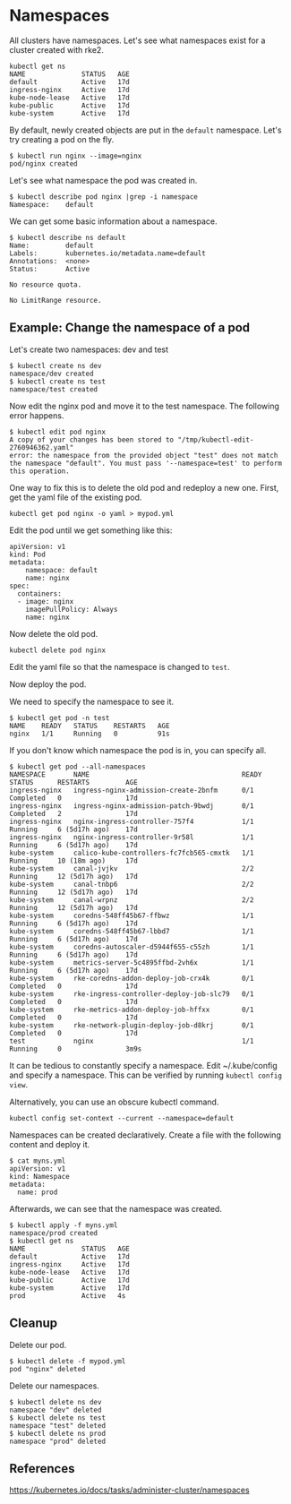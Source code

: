 # Namespaces

All clusters have namespaces. Let's see what namespaces exist for a cluster created with rke2.

```
kubectl get ns
NAME              STATUS   AGE
default           Active   17d
ingress-nginx     Active   17d
kube-node-lease   Active   17d
kube-public       Active   17d
kube-system       Active   17d
```

By default, newly created objects are put in the `default` namespace. Let's try creating a pod on the fly.

```
$ kubectl run nginx --image=nginx
pod/nginx created
```

Let's see what namespace the pod was created in.

```
$ kubectl describe pod nginx |grep -i namespace
Namespace:    default
```

We can get some basic information about a namespace.

```
$ kubectl describe ns default
Name:         default
Labels:       kubernetes.io/metadata.name=default
Annotations:  <none>
Status:       Active

No resource quota.

No LimitRange resource.
```

## Example: Change the namespace of a pod

Let's create two namespaces: dev and test

```
$ kubectl create ns dev
namespace/dev created
$ kubectl create ns test
namespace/test created
```

Now edit the nginx pod and move it to the test namespace. The following error happens.

```
$ kubectl edit pod nginx
A copy of your changes has been stored to "/tmp/kubectl-edit-2760946362.yaml"
error: the namespace from the provided object "test" does not match the namespace "default". You must pass '--namespace=test' to perform this operation.
```

One way to fix this is to delete the old pod and redeploy a new one. First, get the yaml file of the existing pod.

```
kubectl get pod nginx -o yaml > mypod.yml
```

Edit the pod until we get something like this:

```
apiVersion: v1
kind: Pod
metadata:
    namespace: default
    name: nginx
spec:
  containers:
  - image: nginx
    imagePullPolicy: Always
    name: nginx
```

Now delete the old pod.

```
kubectl delete pod nginx
```

Edit the yaml file so that the namespace is changed to `test`. 

Now deploy the pod.

We need to specify the namespace to see it.

```
$ kubectl get pod -n test
NAME    READY   STATUS    RESTARTS   AGE
nginx   1/1     Running   0          91s
```

If you don't know which namespace the pod is in, you can specify all.

```
$ kubectl get pod --all-namespaces
NAMESPACE       NAME                                      READY   STATUS      RESTARTS         AGE
ingress-nginx   ingress-nginx-admission-create-2bnfm      0/1     Completed   0                17d
ingress-nginx   ingress-nginx-admission-patch-9bwdj       0/1     Completed   2                17d
ingress-nginx   nginx-ingress-controller-757f4            1/1     Running     6 (5d17h ago)    17d
ingress-nginx   nginx-ingress-controller-9r58l            1/1     Running     6 (5d17h ago)    17d
kube-system     calico-kube-controllers-fc7fcb565-cmxtk   1/1     Running     10 (18m ago)     17d
kube-system     canal-jvjkv                               2/2     Running     12 (5d17h ago)   17d
kube-system     canal-tnbp6                               2/2     Running     12 (5d17h ago)   17d
kube-system     canal-wrpnz                               2/2     Running     12 (5d17h ago)   17d
kube-system     coredns-548ff45b67-ffbwz                  1/1     Running     6 (5d17h ago)    17d
kube-system     coredns-548ff45b67-lbbd7                  1/1     Running     6 (5d17h ago)    17d
kube-system     coredns-autoscaler-d5944f655-c55zh        1/1     Running     6 (5d17h ago)    17d
kube-system     metrics-server-5c4895ffbd-2vh6x           1/1     Running     6 (5d17h ago)    17d
kube-system     rke-coredns-addon-deploy-job-crx4k        0/1     Completed   0                17d
kube-system     rke-ingress-controller-deploy-job-slc79   0/1     Completed   0                17d
kube-system     rke-metrics-addon-deploy-job-hffxx        0/1     Completed   0                17d
kube-system     rke-network-plugin-deploy-job-d8krj       0/1     Completed   0                17d
test            nginx                                     1/1     Running     0                3m9s
```

It can be tedious to constantly specify a namespace. Edit ~/.kube/config and specify a namespace. This can be verified by running `kubectl config view`.

Alternatively, you can use an obscure kubectl command.

```
kubectl config set-context --current --namespace=default
```

Namespaces can be created declaratively. Create a file with the following content and deploy it.

```
$ cat myns.yml 
apiVersion: v1
kind: Namespace
metadata:
  name: prod
```

Afterwards, we can see that the namespace was created.

```
$ kubectl apply -f myns.yml 
namespace/prod created
$ kubectl get ns
NAME              STATUS   AGE
default           Active   17d
ingress-nginx     Active   17d
kube-node-lease   Active   17d
kube-public       Active   17d
kube-system       Active   17d
prod              Active   4s
```


## Cleanup

Delete our pod.

```
$ kubectl delete -f mypod.yml 
pod "nginx" deleted
```

Delete our namespaces.

```
$ kubectl delete ns dev
namespace "dev" deleted
$ kubectl delete ns test
namespace "test" deleted
$ kubectl delete ns prod
namespace "prod" deleted
```


## References

https://kubernetes.io/docs/tasks/administer-cluster/namespaces
